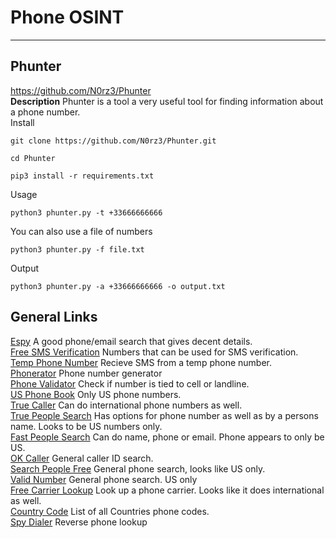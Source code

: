 # Phone OSINT

***

## Phunter
https://github.com/N0rz3/Phunter \
**Description** Phunter is a tool a very useful tool for finding information about a phone number. \
Install
```
git clone https://github.com/N0rz3/Phunter.git
```
```
cd Phunter
```
```
pip3 install -r requirements.txt
```
Usage
```
python3 phunter.py -t +33666666666
```
You can also use a file of numbers
```
python3 phunter.py -f file.txt
```
Output
```
python3 phunter.py -a +33666666666 -o output.txt
```


## General Links
[Espy](https://espysys.com) A good phone/email search that gives decent details. \
[Free SMS Verification](http://freesmsverification.com) Numbers that can be used for SMS verification. \
[Temp Phone Number](https://temporary-phone-number.com) Recieve SMS from a temp phone number. \
[Phonerator](https://www.martinvigo.com/tools/phonerator/) Phone number generator \
[Phone Validator](https://www.phonevalidator.com) Check if number is tied to cell or landline. \
[US Phone Book](https://www.usphonebook.com) Only US phone numbers. \
[True Caller](https://www.truecaller.com/) Can do international phone numbers as well. \
[True People Search](https://www.truepeoplesearch.com) Has options for phone number as well as by a persons name. Looks to be US numbers only. \
[Fast People Search](https://www.fastpeoplesearch.com) Can do name, phone or email. Phone appears to only be US. \
[OK Caller](https://www.okcaller.com) General caller ID search. \
[Search People Free](https://www.searchpeoplefree.com) General phone search, looks like US only. \
[Valid Number](https://validnumber.com/) General phone search. US only \
[Free Carrier Lookup](https://freecarrierlookup.com/) Look up a phone carrier. Looks like it does international as well. \
[Country Code](https://countrycode.org/) List of all Countries phone codes. \
[Spy Dialer](https://www.spydialer.com/) Reverse phone lookup
